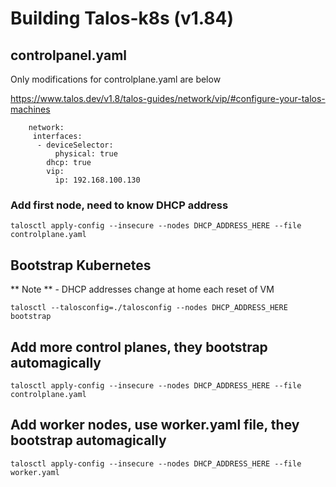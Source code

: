 # Building Talos-k8s (v1.84)

## controlpanel.yaml
Only modifications for controlplane.yaml are below

https://www.talos.dev/v1.8/talos-guides/network/vip/#configure-your-talos-machines
```
    network:
     interfaces:
      - deviceSelector:
          physical: true
        dhcp: true
        vip:
          ip: 192.168.100.130
```

### Add first node, need to know DHCP address
```
talosctl apply-config --insecure --nodes DHCP_ADDRESS_HERE --file controlplane.yaml
```

## Bootstrap Kubernetes
** Note ** - DHCP addresses change at home each reset of VM
```
talosctl --talosconfig=./talosconfig --nodes DHCP_ADDRESS_HERE bootstrap
```

## Add more control planes, they bootstrap automagically
```
talosctl apply-config --insecure --nodes DHCP_ADDRESS_HERE --file controlplane.yaml
```

## Add worker nodes, use worker.yaml file, they bootstrap automagically
```
talosctl apply-config --insecure --nodes DHCP_ADDRESS_HERE --file worker.yaml
```
